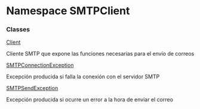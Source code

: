 # <a id="SMTPClient"></a> Namespace SMTPClient

### Classes

 [Client](SMTPClient.Client.md)

Cliente SMTP que expone las funciones necesarias para el envío de correos

 [SMTPConnectionException](SMTPClient.SMTPConnectionException.md)

Excepción producida si falla la conexión con el servidor SMTP

 [SMTPSendException](SMTPClient.SMTPSendException.md)

Excepción producida si ocurre un error a la hora de enviar el correo


